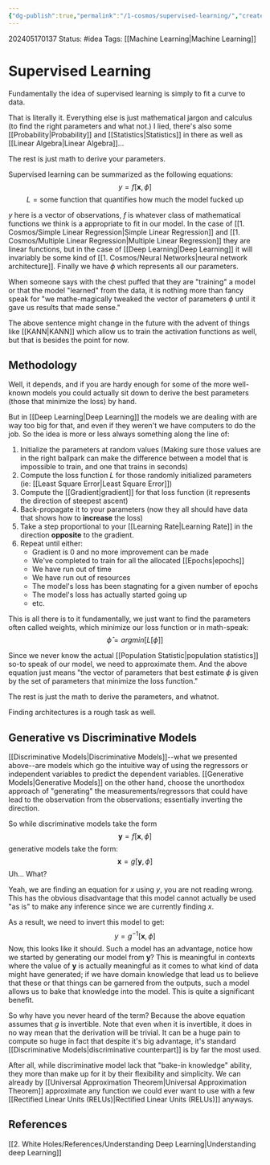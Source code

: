 ```yaml
---
{"dg-publish":true,"permalink":"/1-cosmos/supervised-learning/","created":"2024-08-31T23:47:13.590-04:00","updated":"2024-05-20T21:41:36.996-04:00"}
---
```


202405170137
Status: #idea
Tags: [[Machine Learning\|Machine Learning]]
# Supervised Learning

Fundamentally the idea of supervised learning is simply to fit a curve to data.

That is literally it.
Everything else is just mathematical jargon and calculus (to find the right parameters and what not.) I lied, there's also some [[Probability\|Probability]] and [[Statistics\|Statistics]] in there as well as [[Linear Algebra\|Linear Algebra]]...

The rest is just math to derive your parameters.

Supervised learning can be summarized as the following equations:
$$
y=f[\boldsymbol x, \phi]
$$
$$
L=\text{some function that quantifies how much the model fucked up}
$$

$y$ here is a vector of observations, $f$ is whatever class of mathematical functions we think is a appropriate to fit in our model. In the case of [[1. Cosmos/Simple Linear Regression\|Simple Linear Regression]] and [[1. Cosmos/Multiple Linear Regression\|Multiple Linear Regression]] they are linear functions, but in the case of [[Deep Learning\|Deep Learning]] it will invariably be some kind of [[1. Cosmos/Neural Networks\|neural network architecture]]. Finally we have $\phi$ which represents all our parameters.

When someone says with the chest puffed that they are "training" a model or that the model "learned" from the data, it is nothing more than fancy speak for "we mathe-magically tweaked the vector of parameters $\phi$ until it gave us results that made sense."

The above sentence might change in the future with the advent of things like [[KANN\|KANN]] which allow us to train the activation functions as well, but that is besides the point for now.

## Methodology
Well, it depends, and if you are hardy enough for some of the more well-known models you could actually sit down to derive the best parameters (those that minimize the loss) by hand.

But in [[Deep Learning\|Deep Learning]] the models we are dealing with are way too big for that, and even if they weren't we have computers to do the job. So the idea is more or less always something along the line of:
1. Initialize the parameters at random values (Making sure those values are in the right ballpark can make the difference between a model that is impossible to train, and one that trains in seconds)
2. Compute the loss function $L$ for those randomly initialized parameters (ie: [[Least Square Error\|Least Square Error]])
3. Compute the [[Gradient\|gradient]] for that loss function (it represents the direction of steepest ascent) 
4. Back-propagate it to your parameters (now they all should have data that shows how to **increase** the loss)
5. Take a step proportional to your [[Learning Rate\|Learning Rate]] in the direction **opposite** to the gradient.
6. Repeat until either:
   - Gradient is $0$ and no more improvement can be made
   - We've completed to train for all the allocated [[Epochs\|epochs]]
   - We have run out of time
   - We have run out of resources
   - The model's loss has been stagnating for a given number of epochs
   - The model's loss has actually started going up
   - etc.

This is all there is to it fundamentally, we just want to find the parameters often called weights, which minimize our loss function or in math-speak:
$$
\hat \phi = argmin[L[\phi]]
$$

Since we never know the actual [[Population Statistic\|population statistics]] so-to speak of our model, we need to approximate them. And the above equation just means "the vector of parameters that best estimate $\phi$ is given by the set of parameters that minimize the loss function." 

The rest is just the math to derive the parameters, and whatnot.

Finding architectures is a rough task as well.

## Generative vs Discriminative Models
[[Discriminative Models\|Discriminative Models]]--what we presented above--are models which go the intuitive way of using the regressors or independent variables to predict the dependent variables. [[Generative Models\|Generative Models]] on the other hand, choose the unorthodox approach of "generating" the measurements/regressors that could have lead to the observation from the observations; essentially inverting the direction.

So while discriminative models take the form $$
\boldsymbol y = f[\boldsymbol x, \phi]
$$
generative models take the form:
$$
\boldsymbol x = g[\boldsymbol y,\phi]
$$
Uh...
What?

Yeah, we are finding an equation for $x$ using $y$, you are not reading wrong. This has the obvious disadvantage that this model cannot actually be used "as is" to make any inference since we are currently finding $x$.

As a result, we need to invert this model to get:
$$
y = g^{-1}[\boldsymbol x, \phi]
$$
Now, this looks like it should. Such a model has an advantage, notice how we started by generating our model from $\boldsymbol y$? This is meaningful in contexts where the value of $\boldsymbol y$ is actually meaningful as it comes to what kind of data might have generated; if we have domain knowledge that lead us to believe that these or that things can be garnered from the outputs, such a model allows us to bake that knowledge into the model. This is quite a significant benefit.

So why have you never heard of the term? Because the above equation assumes that $g$ is invertible. Note that even when it is invertible, it does in no way mean that the derivation will be trivial. It can be a huge pain to compute so huge in fact that despite it's big advantage, it's standard [[Discriminative Models\|discriminative counterpart]] is by far the most used.

After all, while discriminative model lack that "bake-in knowledge" ability, they more than make up for it by their flexibility and simplicity. We can already by [[Universal Approximation Theorem\|Universal Approximation Theorem]] approximate any function we could ever want to use with a few [[Rectified Linear Units (RELUs)\|Rectified Linear Units (RELUs)]] anyways.
## References
[[2. White Holes/References/Understanding Deep Learning\|Understanding deep Learning]]
